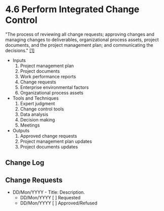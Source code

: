 # 4.6 Perform Integrated Change Control

"The process of reviewing all change requests; approving changes and managing
changes to deliverables, organizational process assets, project documents, and
the project management plan; and communicating the decisions."
[[1]](../home.md#references)

- Inputs
  1. Project management plan
  2. Project documents
  3. Work performance reports
  4. Change requests
  5. Enterprise environmental factors
  6. Organizational process assets
- Tools and Techniques
  1. Expert judgment
  2. Change control tools
  3. Data analysis
  4. Decision making
  5. Meetings
- Outputs
  1. Approved change requests
  2. Project management plan updates
  3. Project documents updates

## Change Log

## Change Requests

- DD/Mon/YYYY - Title: Description.
  - DD/Mon/YYYY [ ] Requested
  - DD/Mon/YYYY [ ] Approved/Refused
